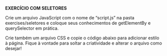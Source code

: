 **EXERCÍCIO COM SELETORES**

Crie um arquivo JavaScript com o nome de “script.js” na pasta exercises/seletores e coloque seus conhecimentos de getElementBy e querySelector em prática.

Crie também um arquivo CSS e copie o código abaixo para adicionar estilo à página. Fique à vontade para soltar a criatividade e alterar o arquivo como desejar!